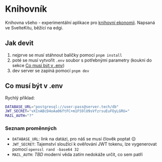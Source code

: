 # Knihovník

Knihovna všeho - experimentální aplikace pro [knihovní ekonomii](https://www.youtube.com/watch?v=NOYa3YzVtyk). Napsaná ve SvelteKitu, běžící na edgi.

## Jak devit

1. nejprve se musí stáhnout balíčky pomocí `pnpm install`
2. poté se musí vytvořit `.env` soubor s potřebnými parametry (koukni do sekce [Co musí být v .env](#co-musí-být-v-env))
3. dev server se zapíná pomocí `pnpm dev`

## Co musí být v .env

Rychlý příklad:

```sh
DATABASE_URL="postgresql://user:pass@server.tech/db"
JWT_SECRET="vXInABcD4oAa06ftFC+m1FS9lU9sVfzrsuEuFOyLGRU="
MAIL_AUTH="?"
```

### Seznam proměnných

- `DATABASE_URL`: link na datázi, pro náš se musí člověk poptat 😉
- `JWT_SECRET`: Tajemství sloužící k ověřování JWT tokenu, lze vygenerovat pomocí `openssl rand -base64 32`
- `MAIL_AUTH`: _TBD_ moderní věda zatím nedokáže určit, co sem patří
